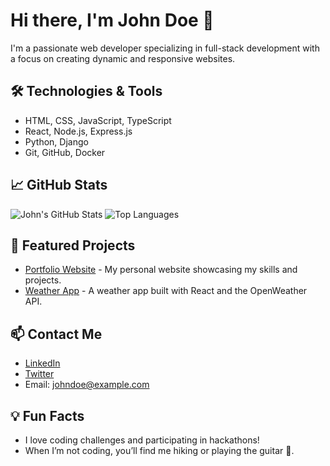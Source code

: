 # Hi there, I'm John Doe 👋

I'm a passionate web developer specializing in full-stack development with a focus on creating dynamic and responsive websites.

## 🛠 Technologies & Tools
- HTML, CSS, JavaScript, TypeScript
- React, Node.js, Express.js
- Python, Django
- Git, GitHub, Docker

## 📈 GitHub Stats
![John's GitHub Stats](https://github-readme-stats.vercel.app/api?username=john-doe&show_icons=true&theme=dark)
![Top Languages](https://github-readme-stats.vercel.app/api/top-langs/?username=john-doe&layout=compact&theme=dark)

## 🌟 Featured Projects
- [Portfolio Website](https://github.com/john-doe/portfolio) - My personal website showcasing my skills and projects.
- [Weather App](https://github.com/john-doe/weather-app) - A weather app built with React and the OpenWeather API.

## 📫 Contact Me
- [LinkedIn](https://www.linkedin.com/in/john-doe)
- [Twitter](https://twitter.com/johndoe)
- Email: johndoe@example.com

## 💡 Fun Facts
- I love coding challenges and participating in hackathons!
- When I’m not coding, you’ll find me hiking or playing the guitar 🎸.
